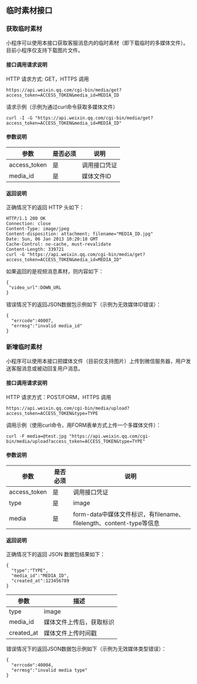 <!-- https://mp.weixin.qq.com/debug/wxadoc/dev/api/custommsg/material.html -->

临时素材接口
------

### 获取临时素材

小程序可以使用本接口获取客服消息内的临时素材（即下载临时的多媒体文件）。目前小程序仅支持下载图片文件。

#### 接口调用请求说明

HTTP 请求方式: GET，HTTPS 调用

    https://api.weixin.qq.com/cgi-bin/media/get?access_token=ACCESS_TOKEN&media_id=MEDIA_ID
    

请求示例（示例为通过curl命令获取多媒体文件）

    curl -I -G "https://api.weixin.qq.com/cgi-bin/media/get?access_token=ACCESS_TOKEN&media_id=MEDIA_ID"
    

#### 参数说明

  参数           | 是否必须|  说明     
-----------------|---------|-----------
  access_token   |  是     |调用接口凭证
  media_id       |  是     | 媒体文件ID

#### 返回说明

正确情况下的返回 HTTP 头如下：

    HTTP/1.1 200 OK
    Connection: close
    Content-Type: image/jpeg 
    Content-disposition: attachment; filename="MEDIA_ID.jpg"
    Date: Sun, 06 Jan 2013 10:20:18 GMT
    Cache-Control: no-cache, must-revalidate
    Content-Length: 339721
    curl -G "https://api.weixin.qq.com/cgi-bin/media/get?access_token=ACCESS_TOKEN&media_id=MEDIA_ID"
    

如果返回的是视频消息素材，则内容如下：

    {
     "video_url":DOWN_URL
    }
    

错误情况下的返回JSON数据包示例如下（示例为无效媒体ID错误）：

    {
      "errcode":40007,
      "errmsg":"invalid media_id"
    }
    

### 新增临时素材

小程序可以使用本接口把媒体文件（目前仅支持图片）上传到微信服务器，用户发送客服消息或被动回复用户消息。

#### 接口调用请求说明

HTTP 请求方式：POST/FORM，HTTPS 调用

    https://api.weixin.qq.com/cgi-bin/media/upload?access_token=ACCESS_TOKEN&type=TYPE
    

调用示例（使用curl命令，用FORM表单方式上传一个多媒体文件）：

    curl -F media=@test.jpg "https://api.weixin.qq.com/cgi-bin/media/upload?access_token=ACCESS_TOKEN&type=TYPE"
    

#### 参数说明

  参数           | 是否必须|  说明                                                    
-----------------|---------|----------------------------------------------------------
  access_token   |  是     |  调用接口凭证                                            
  type           |  是     |  image                                                   
  media          |  是     |form-data中媒体文件标识，有filename、filelength、content-type等信息

#### 返回说明

正确情况下的返回 JSON 数据包结果如下：

    {
      "type":"TYPE",
      "media_id":"MEDIA_ID",
      "created_at":123456789
    }
    

  参数         |  描述           
---------------|-----------------
  type         |  image          
  media_id     |媒体文件上传后，获取标识
  created_at   |媒体文件上传时间戳

错误情况下的返回JSON数据包示例如下（示例为无效媒体类型错误）：

    {
      "errcode":40004,
      "errmsg":"invalid media type"
    }
